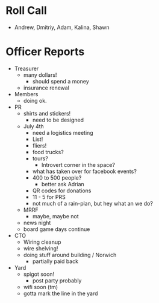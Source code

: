 # Roll Call

- Andrew, Dmitriy, Adam, Kalina, Shawn
  
# Officer Reports

- Treasurer
  - many dollars!
    - should spend a money
  - insurance renewal
- Members
  - doing ok.
- PR
  - shirts and stickers!
    - need to be designed    
  - July 4th
    - need a logistics meeting
    - List!
    - fliers!
    - food trucks?
    - tours?
      - Introvert corner in the space?
    - what has taken over for facebook events?
    - 400 to 500 people?
      - better ask Adrian
    - QR codes for donations
    - 11 - 5 for PRS
    - not much of a rain-plan, but hey what an we do?
  - MRRF
    - maybe, maybe not
  - news night
  - board game days continue
- CTO
  - Wiring cleanup
  - wire shelving!
  - doing stuff around building / Norwich
    - partially paid back
- Yard
  - spigot soon!
    - post party probably
  - wifi soon (tm)
  - gotta mark the line in the yard
